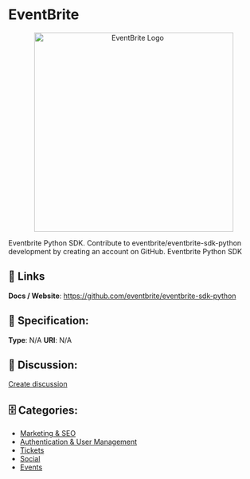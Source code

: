# EventBrite
<p align="center">
    <img width="400" src="https://raw.githubusercontent.com/apis-list/apis-list/main/apis/eventbrite/logo_256x256.png" alt="EventBrite Logo"/>
</p>

Eventbrite Python SDK. Contribute to eventbrite/eventbrite-sdk-python development by creating an account on GitHub.  Eventbrite Python SDK

##  🔗 Links
**Docs / Website**: https://github.com/eventbrite/eventbrite-sdk-python

## 🧬 Specification:
**Type**: N/A
**URI**: N/A

## 💬 Discussion:
[Create discussion](https://github.com/apis-list/apis-list/discussions/new)

## 🗄️ Categories:
- [Marketing & SEO](https://github.com/apis-list/apis-list#marketing-and-seo)
- [Authentication & User Management](https://github.com/apis-list/apis-list#authentication-and-user-management)
- [Tickets](https://github.com/apis-list/apis-list#tickets)
- [Social](https://github.com/apis-list/apis-list#social)
- [Events](https://github.com/apis-list/apis-list#events)







